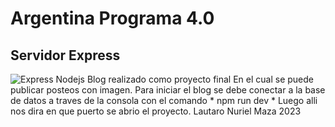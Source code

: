 # Argentina Programa 4.0

## Servidor Express

![Express Nodejs](https://miro.medium.com/v2/resize:fit:1400/1*f7ztMaMM0etsFHpEfkdiwA.png)
Blog realizado como proyecto final 
En el cual se puede publicar posteos con imagen.
Para iniciar el blog se debe conectar a la base de datos a traves de la consola con el comando * npm run dev *
Luego alli nos dira en que puerto se abrio el proyecto.
Lautaro Nuriel Maza
2023
